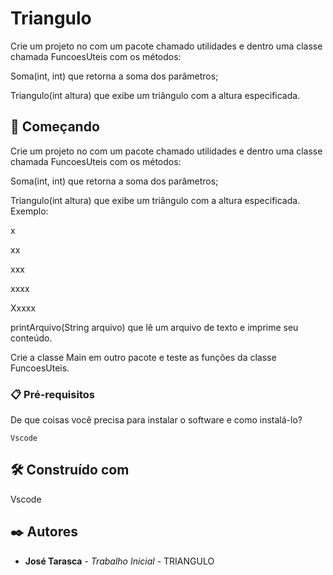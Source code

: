 # Triangulo

Crie um projeto no com um pacote chamado utilidades e dentro uma classe chamada FuncoesUteis com os métodos:

Soma(int, int) que retorna a soma dos parâmetros;

Triangulo(int altura) que exibe um triângulo com a altura especificada. 

## 🚀 Começando

Crie um projeto no com um pacote chamado utilidades e dentro uma classe chamada FuncoesUteis com os métodos:

Soma(int, int) que retorna a soma dos parâmetros;

Triangulo(int altura) que exibe um triângulo com a altura especificada. Exemplo:

x

xx

xxx

xxxx

Xxxxx

printArquivo(String arquivo) que lê um arquivo de texto e imprime seu conteúdo.

Crie a classe Main em outro pacote e teste as funções da classe FuncoesUteis.



### 📋 Pré-requisitos

De que coisas você precisa para instalar o software e como instalá-lo?

```
Vscode
```

## 🛠️ Construído com

Vscode


## ✒️ Autores

* **José Tarasca** - *Trabalho Inicial* - TRIANGULO
